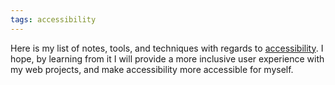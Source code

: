 ```yaml
---
tags: accessibility
---
```

Here is my list of notes, tools, and techniques with regards to [accessibility](/2020-08-21-my-approach-to-accessibility/). I hope, by learning from it I will provide a more inclusive user experience with my web projects, and make accessibility more accessible for myself.
